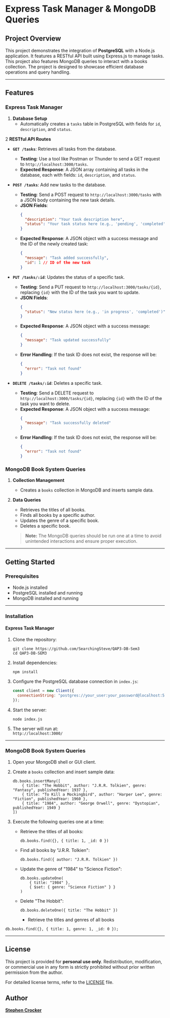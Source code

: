 
# Express Task Manager & MongoDB Queries

## Project Overview

This project demonstrates the integration of **PostgreSQL** with a Node.js application. It features a RESTful API built using Express.js to manage tasks. This project also features MongoDB queries to interact with a books collection. The project is designed to showcase efficient database operations and query handling.

---

## Features

### Express Task Manager

1. **Database Setup**  
   - Automatically creates a `tasks` table in PostgreSQL with fields for `id`, `description`, and `status`. 

2 **RESTful API Routes**

- **`GET /tasks`**: Retrieves all tasks from the database.
  - **Testing**: Use a tool like Postman or Thunder to send a GET request to `http://localhost:3000/tasks`.
  - **Expected Response**: A JSON array containing all tasks in the database, each with fields: `id`, `description`, and `status`.

- **`POST /tasks`**: Add new tasks to the database.
  - **Testing**: Send a POST request to `http://localhost:3000/tasks` with a JSON body containing the new task details.
  - **JSON Fields**:
    ```json
    {
      "description": "Your task description here",
      "status": "Your task status here (e.g., 'pending', 'completed')"
    }
    ```
  - **Expected Response**: A JSON object with a success message and the ID of the newly created task:
    ```json
    {
      "message": "Task added successfully",
      "id": 1 // ID of the new task
    }
    ```

- **`PUT /tasks/:id`**: Updates the status of a specific task.
  - **Testing**: Send a PUT request to `http://localhost:3000/tasks/{id}`, replacing `{id}` with the ID of the task you want to update.
  - **JSON Fields**:
    ```json
    {
      "status": "New status here (e.g., 'in progress', 'completed')"
    }
    ```
  - **Expected Response**: A JSON object with a success message:
    ```json
    {
      "message": "Task updated successfully"
    }
    ```
  - **Error Handling**: If the task ID does not exist, the response will be:
    ```json
    {
      "error": "Task not found"
    }
    ```

- **`DELETE /tasks/:id`**: Deletes a specific task.
  - **Testing**: Send a DELETE request to `http://localhost:3000/tasks/{id}`, replacing `{id}` with the ID of the task you want to delete.
  - **Expected Response**: A JSON object with a success message:
    ```json
    {
      "message": "Task successfully deleted"
    }
    ```
  - **Error Handling**: If the task ID does not exist, the response will be:
    ```json
    {
      "error": "Task not found"
    }
    ```


### MongoDB Book System Queries

1. **Collection Management**  
   - Creates a `books` collection in MongoDB and inserts sample data.

2. **Data Queries**  
   - Retrieves the titles of all books.  
   - Finds all books by a specific author.  
   - Updates the genre of a specific book.  
   - Deletes a specific book.

   > **Note:** The MongoDB queries should be run one at a time to avoid unintended interactions and ensure proper execution.

---

## Getting Started

### Prerequisites

- Node.js installed  
- PostgreSQL installed and running  
- MongoDB installed and running  

---

### Installation

#### Express Task Manager

1. Clone the repository:  
   ```
   git clone https://github.com/SearchingSteve/QAP3-DB-Sem3
   cd QAP3-DB-SEM3
   ```

2. Install dependencies:  
   ```
   npm install
   ```

3. Configure the PostgreSQL database connection in `index.js`:  
   ```javascript
   const client = new Client({
     connectionString: "postgres://your_user:your_password@localhost:5432/your_db_name",
   });
   ```

4. Start the server:  
   ```
   node index.js
   ```

5. The server will run at:  
   `http://localhost:3000/`

---

### MongoDB Book System Queries

1. Open your MongoDB shell or GUI client.

2. Create a `books` collection and insert sample data:  
   ```
   db.books.insertMany([
       { title: "The Hobbit", author: "J.R.R. Tolkien", genre: "Fantasy", publishedYear: 1937 },
       { title: "To Kill a Mockingbird", author: "Harper Lee", genre: "Fiction", publishedYear: 1960 },
       { title: "1984", author: "George Orwell", genre: "Dystopian", publishedYear: 1949 }
   ])
   ```

3. Execute the following queries one at a time:  
   - Retrieve the titles of all books:  
     ```
     db.books.find({}, { title: 1, _id: 0 })
     ```

   - Find all books by "J.R.R. Tolkien":  
     ```
     db.books.find({ author: "J.R.R. Tolkien" })
     ```

   - Update the genre of "1984" to "Science Fiction":  
     ```
     db.books.updateOne(
         { title: "1984" },
         { $set: { genre: "Science Fiction" } }
     )
     ```

   - Delete "The Hobbit":  
     ```
     db.books.deleteOne({ title: "The Hobbit" })
     ```

     - Retrieve the titles and genres of all books
```
db.books.find({}, { title: 1, genre: 1, _id: 0 });
```


---



## License

This project is provided for **personal use only**. Redistribution, modification, or commercial use in any form is strictly prohibited without prior written permission from the author.

For detailed license terms, refer to the [LICENSE](./LICENSE.md) file.

## Author
**[Stephen Crocker](https://github.com/SearchingSteve)** 



